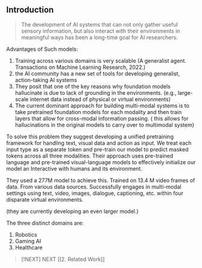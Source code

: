 ## Introduction

>The development of AI systems that can not only gather useful sensory information, but also interact with their environments in meaningful ways has been a long-time goal for AI researchers.

Advantages of Such models:
1. Training across various domains is very scalable
   (A generalist agent. Transactions on Machine Learning Research, 2022.)
2. the AI community has a new set of tools for developing generalist, action-taking AI systems
3. They posit that one of the key reasons why foundation models hallucinate is due to  lack of grounding in the environments. (e.g., large-scale internet data instead of physical or virtual environments)
4. The current dominant approach for building multi-modal systems is to take pretrained foundation models for each modality and then train layers that allow for cross-modal information passing. ( this allows for hallucinations in the original models to carry over to multimodal system)

To solve this problem they suggest developing a unified pretraining framework for handling text, visual data and action as input. We treat each input type as a separate token and pre-train our model to predict masked tokens across all three modalities. Their  approach uses pre-trained language and pre-trained visual-language models to effectively initialize our model an Interactive with humans and its environment. 

They used a 277M model to achieve this. Trained on 13.4 M video frames of data. From various data sources. Successfully engages in multi-modal settings using text, video, images, dialogue, captioning, etc. within four disparate virtual environments. 

(they are currently developing an even larger model.)

The three distinct domains are:
1. Robotics
2. Gaming AI
3. Healthcare


> [!NEXT] NEXT 
> [[2. Related Work]]



